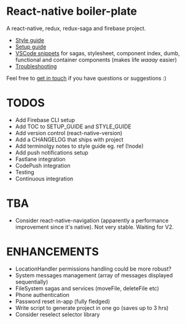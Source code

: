 # React-native boiler-plate

A react-native, redux, redux-saga and firebase project.

* [Style guide](./STYLE_GUIDE.md)
* [Setup guide](./SETUP_GUIDE.md)
* [VSCode snippets](./snippets.json) for sagas, stylesheet, component index, dumb, functional and container components (makes life _waaay_ easier)
* [Troubleshooting](./TROUBLESHOOTING.md)

Feel free to [get in touch](mailto:shaun@aux.co.za) if you have questions or suggestions :)

# TODOS

* Add Firebase CLI setup
* Add TOC to SETUP_GUIDE and STYLE_GUIDE
* Add version control (react-native-version)
* Add a CHANGELOG that ships with project
* Add terminolgy notes to style guide eg. ref (!node)
* Add push notifications setup
* Fastlane integration
* CodePush integration
* Testing
* Continuous integration

# TBA

* Consider react-native-navigation (apparently a performance improvement since it's native). Not very stable. Waiting for V2.

# ENHANCEMENTS

* LocationHandler permissions handling could be more robust?
* System messages management (array of messages displayed sequentially)
* FileSystem sagas and services (moveFile, deleteFile etc)
* Phone authentication
* Password reset in-app (fully fledged)
* Write script to generate project in one go (saves up to 3 hrs)
* Consider reselect selector library
